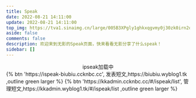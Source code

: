 ```yaml
---
title: Speak
date: 2022-08-21 14:11:00
update: 2022-08-21 14:11:00
top_img: https://tva1.sinaimg.cn/large/005B3XPgly1ghkxqgvmy0j30zk0irn2q.jpg
aside: false
comments: false
description: 欢迎来到无影的Speak页面，快来看看无影分享了什么speak！
sidebar: []
---
```

<div id="tip" style="text-align:center;">ipseak加载中</div>
<div id="ispeak"></div>
<link
  rel="stylesheet"
  href="https://cdn.staticfile.org/highlight.js/10.6.0/styles/atom-one-dark.min.css"
/>
<link
  rel="stylesheet"
  href="https://cdn.jsdelivr.net/npm/ispeak@4.4.0/style.css"
/>
<script src="https://cdn.staticfile.org/highlight.js/10.6.0/highlight.min.js"></script>
<script src="https://cdn.staticfile.org/marked/2.0.0/marked.min.js"></script>
<script src="https://cdn.jsdelivr.net/npm/ispeak@4.4.0/ispeak.umd.js"></script>
<link
  rel="stylesheet"
  href="https://cdn.jsdelivr.net/npm/twikoo@1.6.8/dist/twikoo.css"
/>
<!-- JS -->
<script src="https://cdn.jsdelivr.net/npm/twikoo@1.6.8/dist/twikoo.min.js"></script>
<script>
  var head = document.getElementsByTagName('head')[0]
  var meta = document.createElement('meta')
  meta.name = 'referrer'
  meta.content = 'no-referrer'
  head.appendChild(meta)
  if (ispeak) {
    ispeak
      .init({
        el: '#ispeak',
        api: 'https://kkapi.wyblog1.tk/',
        author: '63c28a71aa610fa0dc9b6f1a',
        pageSize: 10,
        loading_img: 'https://bu.dusays.com/2021/03/04/d2d5e983e2961.gif',
        fromColor:'rgb(245, 150, 170)', // 下方标签背景颜色 默认 rgb(245, 150, 170)
        author: string, // 显示的昵称
        comment: function (speak) {
          // 4.4.0 之后在此回调函数中初始化评论
          const { _id, title, content } = speak
          const contentSub = content.substring(0, 30)
          twikoo.init({
            el: '.ispeak-comment', // 默认情况下 ipseak 生成class为 ispeak-comment 的div
            title: title || contentSub, // 手动传入当前speak的标题(由于content可能过长，因此截取前30个字符)
            envId: 'https://twikoo.wyblog1.tk',
            pageSize: 10,
            requiredMeta: ["nick", "mail"],
            login: 'enable',
            dark: 'html[data-theme="dark"]',
            imageUploader: false,
            emoji:
              [
                "https://jsd.cdn.zzko.cn/npm/sticker-heo/Sticker-100",
                "https://jsd.cdn.zzko.cn/npm/telegram-gif/Telegram-Gif",
                "https://jsd.cdn.zzko.cn/npm/@waline/emojis/tw-emoji/"
              ]
          })
        }
      })
      .then(function () {
        console.log('ispeak 加载完成')
        document.getElementById('tip').style.display = 'none'
      })
  } else {
    document.getElementById('tip').innerHTML = 'ipseak依赖加载失败！'
  }
</script>

<div class="btn-center">
{% btn 'https://ispeak-biubiu.ccknbc.cc', 发表短文,https://biubiu.wyblog1.tk ,outline green larger %}
{% btn 'https://kkadmin.ccknbc.cc/#/ispeak/list', 管理短文,https://kkadmin.wyblog1.tk/#/ispeak/list ,outline green larger %}
</div>
